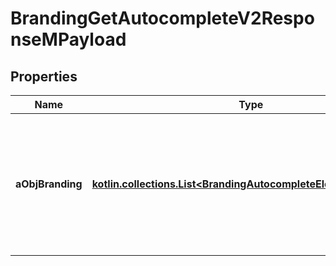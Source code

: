 
# BrandingGetAutocompleteV2ResponseMPayload

## Properties
Name | Type | Description | Notes
------------ | ------------- | ------------- | -------------
**aObjBranding** | [**kotlin.collections.List&lt;BrandingAutocompleteElementResponse&gt;**](BrandingAutocompleteElementResponse.md) | An array of Branding object containing the description, ID and active status about the element. | 




